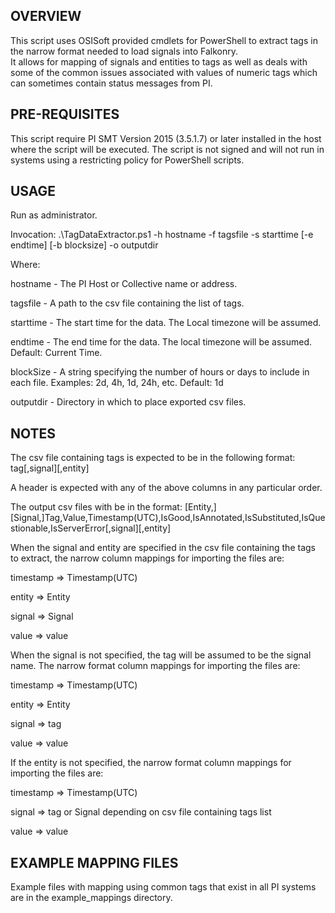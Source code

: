 OVERVIEW
--------
This script uses OSISoft provided cmdlets for PowerShell to extract tags in the narrow format needed to load signals into Falkonry.   
It allows for mapping of signals and entities to tags as well as deals with some of the common issues associated with values of numeric tags 
which can sometimes contain status messages from PI.

PRE-REQUISITES
--------------
This script require PI SMT Version 2015 (3.5.1.7) or later installed in the host where the script will be executed.  The script is not signed and will not run in systems
using a restricting policy for PowerShell scripts. 

USAGE
-----
Run as administrator.

Invocation:
  .\TagDataExtractor.ps1 -h hostname -f tagsfile -s starttime [-e endtime] [-b blocksize] -o outputdir

Where:

hostname - The PI Host or Collective name or address.

tagsfile - A path to the csv file containing the list of tags.

starttime - The start time for the data.  The Local timezone will be assumed.

endtime - The end time for the data. The local timezone will be assumed.  Default: Current Time.

blockSize - A string specifying the number of hours or days to include in each file.  Examples: 2d, 4h, 1d, 24h, etc.   Default: 1d

outputdir - Directory in which to place exported csv files.

NOTES
-----
The csv file containing tags is expected to be in the following format:
tag[,signal][,entity] 

A header is expected with any of the above columns in any particular order.

The output csv files with be in the format:
[Entity,][Signal,]Tag,Value,Timestamp(UTC),IsGood,IsAnnotated,IsSubstituted,IsQuestionable,IsServerError[,signal][,entity]

When the signal and entity are specified in the csv file containing the tags to extract, the narrow column mappings for importing the files are:

timestamp => Timestamp(UTC) 

entity => Entity

signal => Signal

value => value

When the signal is not specified, the tag will be assumed to be the signal name.  The narrow format column mappings for importing the files are:

timestamp => Timestamp(UTC) 

entity => Entity

signal => tag

value => value

If the entity is not specified, the narrow format column mappings for importing the files are:

timestamp => Timestamp(UTC) 

signal => tag or Signal depending on csv file containing tags list

value => value

EXAMPLE MAPPING FILES
---------------------

Example files with mapping using common tags that exist in all PI systems are in the example_mappings directory.
